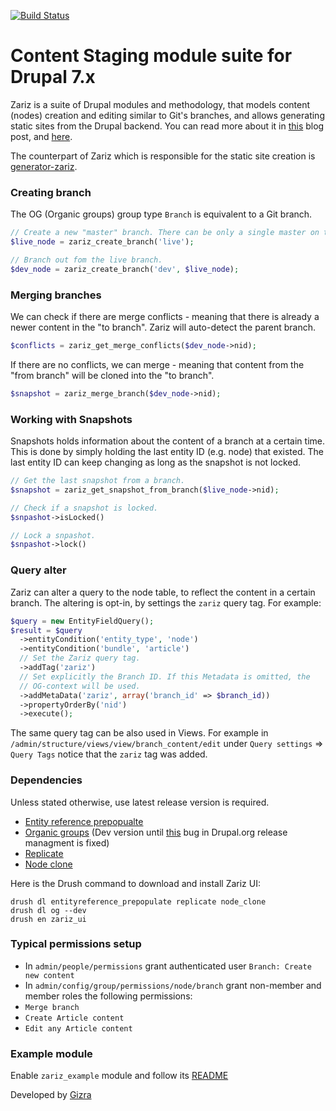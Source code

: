 [![Build Status](https://travis-ci.org/Gizra/zariz.png?branch=master)](https://travis-ci.org/Gizra/zariz)

# Content Staging module suite for Drupal 7.x

Zariz is a suite of Drupal modules and methodology, that models content (nodes)
creation and editing similar to Git's branches, and allows generating static
sites from the Drupal backend. You can read more about it in [this](http://www.gizra.com/content/zariz-means-agile/)
blog post, and [here](http://www.gizra.com/content/zariz-in-pics/).

The counterpart of Zariz which is responsible for the static site creation is
[generator-zariz](https://npmjs.org/package/generator-zariz).

### Creating branch

The OG (Organic groups) group type ``Branch`` is equivalent to a Git branch.

```php
// Create a new "master" branch. There can be only a single master on the site.
$live_node = zariz_create_branch('live');

// Branch out fom the live branch.
$dev_node = zariz_create_branch('dev', $live_node);
```

### Merging branches

We can check if there are merge conflicts - meaning that there is already a newer
content in the "to branch". Zariz will auto-detect the parent branch.

```php
$conflicts = zariz_get_merge_conflicts($dev_node->nid);
```

If there are no conflicts, we can merge - meaning that content from the "from
branch" will be cloned into the "to branch".

```php
$snapshot = zariz_merge_branch($dev_node->nid);
```

### Working with Snapshots

Snapshots holds information about the content of a branch at a certain time.
This is done by simply holding the last entity ID (e.g. node) that existed. The last entity ID can keep changing as long as the snapshot is not locked.

```php
// Get the last snapshot from a branch.
$snapshot = zariz_get_snapshot_from_branch($live_node->nid);

// Check if a snapshot is locked.
$snpashot->isLocked()

// Lock a snpashot.
$snpashot->lock()
```

### Query alter

Zariz can alter a query to the node table, to reflect the content in a certain branch.
The altering is opt-in, by settings the ``zariz`` query tag. For example:

```php
$query = new EntityFieldQuery();
$result = $query
  ->entityCondition('entity_type', 'node')
  ->entityCondition('bundle', 'article')
  // Set the Zariz query tag.
  ->addTag('zariz')
  // Set explicitly the Branch ID. If this Metadata is omitted, the
  // OG-context will be used.
  ->addMetaData('zariz', array('branch_id' => $branch_id))
  ->propertyOrderBy('nid')
  ->execute();
```

The same query tag can be also used in Views. For example in ``/admin/structure/views/view/branch_content/edit`` under ``Query settings`` => ``Query Tags`` notice that the ``zariz`` tag was added.

### Dependencies

Unless stated otherwise, use latest release version is required.

* [Entity reference prepopualte](https://drupal.org/project/entityreference_prepopulate) 
* [Organic groups](https://drupal.org/project/og) (Dev version until [this](https://drupal.org/node/2162861) bug in Drupal.org release managment is fixed)
* [Replicate](https://drupal.org/project/replicate)
* [Node clone](https://drupal.org/project/node_clone)

Here is the Drush command to download and install Zariz UI:
```
drush dl entityreference_prepopulate replicate node_clone
drush dl og --dev
drush en zariz_ui
```

### Typical permissions setup

* In ``admin/people/permissions`` grant authenticated user ``Branch: Create new content``
* In ``admin/config/group/permissions/node/branch`` grant non-member and member roles the following permissions:
 * ``Merge branch``
 * ``Create Article content``
 * ``Edit any Article content``


### Example module

Enable ``zariz_example`` module and follow its [README](https://github.com/Gizra/zariz/blob/7.x-1.x/modules/zariz_example/README.md)

Developed by [Gizra](http://gizra.com)

